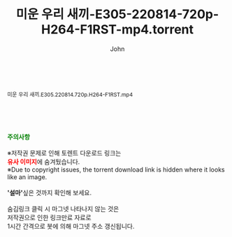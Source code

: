 ﻿---
layout: post
title:  "미운 우리 새끼-E305-220814-720p-H264-F1RST-mp4.torrent"
author: John
categories: [ 방송/음악 ]
tags: [  ]
image:  
description: "미운 우리 새끼-E305-220814-720p-H264-F1RST-mp4 torrent 정보 공유"
toc: true
toc_sticky: true
---

<br>
<div class="view-img">
<a class="view_image" href="http://torrentmobile61.com/bbs/view_image.php?fn=%2Fdata%2Ffile%2Fmusic%2F469717521_gWfUaky0_63cf0264b672bfa3408be1b18d850cfdd262a677.jpg" target="_blank"><img alt="" class="img-tag" content="http://torrentmobile61.com/data/file/music/469717521_gWfUaky0_63cf0264b672bfa3408be1b18d850cfdd262a677.jpg" itemprop="image" src="http://torrentmobile61.com/data/file/music/469717521_gWfUaky0_63cf0264b672bfa3408be1b18d850cfdd262a677.jpg"/></a></div><div class="view-content" itemprop="description">
<p align="justify" style="text-align:justify;"><span style="font-size:12px;">미운 우리 새끼.E305.220814.720p.H264-F1RST.mp4</span> </p> </div>
    
<br><br><br>
<p data-ke-size="size16"><b><span style="color: green;">주의사항</span></b><br /><br />※저작권 문제로 인해 토렌트 다운로드 링크는<br /><b><span style="color: red;">유사 이미지</span></b>에 숨겨뒀습니다.<br />※Due to copyright issues, the torrent download link is hidden where it looks like an image.<br /><br /><b>'설마'</b>싶은 것까지 확인해 보세요.<br /><br />숨김링크 클릭 시 마그넷 나타나지 않는 것은<br />저작권으로 인한 링크만료 자료로<br />1시간 간격으로 봇에 의해 마그넷 주소 갱신됩니다.</p>
